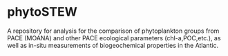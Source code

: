 # phytoSTEW
A repository for analysis for the comparison of phytoplankton groups from PACE (MOANA)
and other PACE ecological parameters (chl-a,POC,etc.), as well as in-situ measurements
of biogeochemical properties in the Atlantic.
